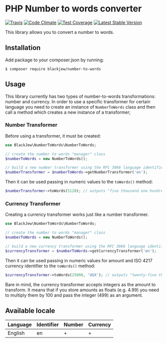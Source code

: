 # PHP Number to words converter

[![Travis](https://travis-ci.org/blackajew/number-to-words.svg?branch=main)](https://travis-ci.org/blackajew/number-to-words)
[![Code Climate](https://codeclimate.com/github/blackajew/number-to-words/badges/gpa.svg)](https://codeclimate.com/github/blackajew/number-to-words)
[![Test Coverage](https://codeclimate.com/github/blackajew/number-to-words/badges/coverage.svg)](https://codeclimate.com/github/blackajew/number-to-words/coverage)
[![Latest Stable Version](https://poser.pugx.org/blackajew/number-to-words/v/stable)](https://packagist.org/packages/blackajew/number-to-words)

This library allows you to convert a number to words.

## Installation

Add package to your composer.json by running:

```
$ composer require blackjew/number-to-words
```


## Usage

This library currently has two types of number-to-words transformations: number and currency. In order to use a specific transformer for certain language you need to create an instance of `NumberToWords` class and then call a method which creates a new instance of a transformer;

### Number Transformer

Before using a transformer, it must be created:

```php
use BlackJew\NumberToWords\NumberToWords;

// create the number to words "manager" class
$numberToWords = new NumberToWords();

// build a new number transformer using the RFC 3066 language identifier
$numberTransformer = $numberToWords->getNumberTransformer('en');
```

Then it can be used passing in numeric values to the `toWords()` method:

```php
$numberTransformer->toWords(5120); // outputs "five thousand one hundred twenty"
```

### Currency Transformer

Creating a currency transformer works just like a number transformer.

```php
use BlackJew\NumberToWords\NumberToWords;

// create the number to words "manager" class
$numberToWords = new NumberToWords();

// build a new currency transformer using the RFC 3066 language identifier
$currencyTransformer = $numberToWords->getCurrencyTransformer('en');
```

Then it can be used passing in numeric values for amount and ISO 4217 currency identifier to the `toWords()` method:

```php
$currencyTransformer->toWords(25000, 'UGX'); // outputs "twenty-five thousand ugandan shillings"
```

Bare in mind, the currency transformer accepts integers as the amount to transform. It means that if you store amounts as floats (e.g. 4.99) you need to multiply them by 100 and pass the integer (499) as an argument.

## Available locale

Language             | Identifier | Number | Currency |
---------------------|------------|--------|----------|
English              | en         | +      | +        |
